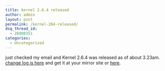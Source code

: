 ```yaml
---
title: kernel 2.6.4 released
author: admin
layout: post
permalink: /kernel-264-released/
dsq_thread_id:
  - 26008351
categories:
  - Uncategorized
---
```

just checked my email and Kernel 2.6.4 was released as of about 3.23am. [change log is here][1] and get it at your mirror site or [here][2].

 [1]: http://www.kernel.org/pub/linux/kernel/v2.6/ChangeLog-2.6.4
 [2]: http://www.kernel.org/pub/
